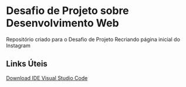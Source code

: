 # Desafio de Projeto sobre Desenvolvimento Web
Repositório criado para o Desafio de Projeto Recriando página inicial do Instagram

## Links Úteis
[Download IDE Visual Studio Code](https://code.visualstudio.com/download)
